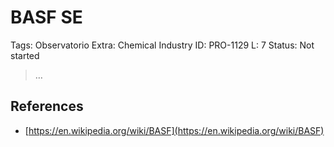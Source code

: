 # BASF SE

Tags: Observatorio
Extra: Chemical Industry
ID: PRO-1129
L: 7
Status: Not started

> …
> 

## References

- [https://en.wikipedia.org/wiki/BASF](https://en.wikipedia.org/wiki/BASF)
